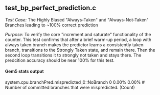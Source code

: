 ## test_bp_perfect_prediction.c
*Test Case:* The Highly Biased "Always-Taken" and "Always-Not-Taken" Branches leading to ~100% correct prediction

*Purpose:* To verify the core "increment and saturate" functionality of the counter. This test confirms that after a brief warm-up period, a loop with always taken branch makes the predictor learns a consistently taken branch, transitions to the Strongly Taken state, and remain there. Then the second loop transitions it to strongly not taken and stays there. The predcition accuracy should be near 100% for this test.

#### Gem5 stats output
system.cpu.branchPred.mispredicted_0::NoBranch            0      0.00%      0.00% # Number of committed branches that were mispredicted. (Count)





